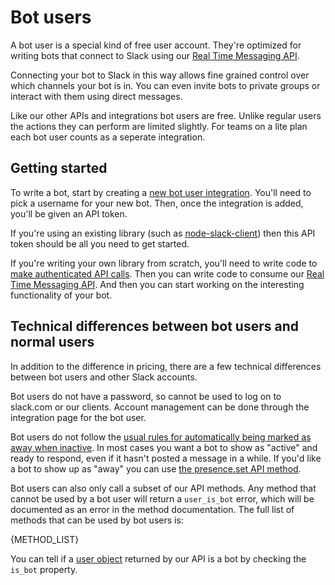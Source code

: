 # Bot users

A bot user is a special kind of free user account. They're optimized for
writing bots that connect to Slack using our [Real Time Messaging API](/rtm).

Connecting your bot to Slack in this way allows fine grained control over
which channels your bot is in. You can even invite bots to private groups or
interact with them using direct messages.

Like our other APIs and integrations bot users are free. Unlike regular users
the actions they can perform are limited slightly. For teams on a lite plan
each bot user counts as a seperate integration.

## Getting started

To write a bot, start by creating a [new bot user
integration](https://my.slack.com/services/new/bot). You'll need to pick a
username for your new bot. Then, once the integration is added, you'll be
given an API token.

If you're using an existing library (such as
[node-slack-client](https://github.com/slackhq/node-slack-client)) then this
API token should be all you need to get started.

If you're writing your own library from scratch, you'll need to write code to
[make authenticated API calls](/#basics). Then you can write code to consume
our [Real Time Messaging API](/rtm). And then you can start working on the
interesting functionality of your bot.

## Technical differences between bot users and normal users

In addition to the difference in pricing, there are a few technical
differences between bot users and other Slack accounts.

Bot users do not have a password, so cannot be used to log on to slack.com or
our clients. Account management can be done through the integration page for
the bot user.

Bot users do not follow the [usual rules for automatically being marked as
away when inactive](/docs/presence). In most cases you want a bot to show as
"active" and ready to respond, even if it hasn't posted a message in a while.
If you'd like a bot to show up as "away" you can use [the presence.set API
method](methods/presence.set).

Bot users can also only call a subset of our API methods. Any method that
cannot be used by a bot user will return a `user_is_bot` error, which will be
documented as an error in the method documentation. The full list of methods
that can be used by bot users is:

{METHOD_LIST}

You can tell if a [user object](/types/user) returned by our API is a bot by
checking the `is_bot` property.
